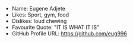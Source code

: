 * Name: Eugene Adjete
* Likes: Sport, gym, food
* Dislikes: loud chewing 
* Favourite Quote: "IT IS WHAT IT IS"
* GitHub Profile URL: https://github.com/eug996 